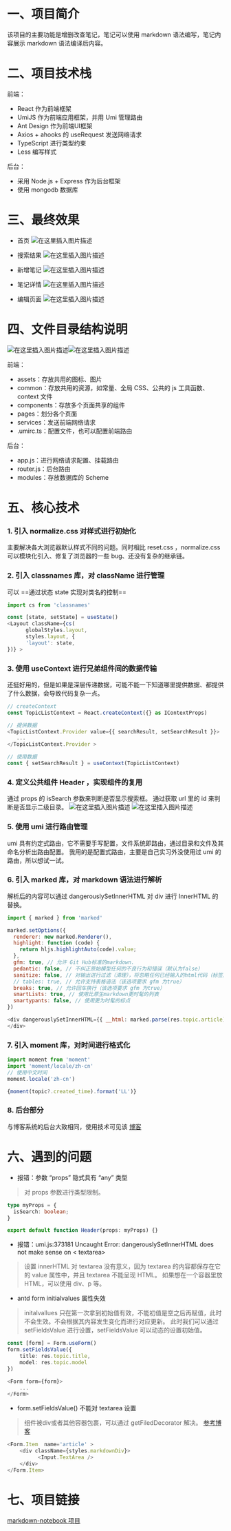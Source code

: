# 一、项目简介
该项目的主要功能是增删改查笔记，笔记可以使用 markdown 语法编写，笔记内容展示 markdown 语法编译后内容。
# 二、项目技术栈
前端：
 - React 作为前端框架
 - UmiJS 作为前端应用框架，并用 Umi 管理路由
 - Ant Design 作为前端UI框架
 - Axios + ahooks 的 useRequest 发送网络请求
 - TypeScript 进行类型约束
 - Less 编写样式

后台：
 - 采用 Node.js + Express 作为后台框架
 - 使用 mongodb 数据库
#  三、最终效果
 - 首页
![在这里插入图片描述](https://img-blog.csdnimg.cn/59cd6758c3e64213b61a35041ef08cc3.png)
 - 搜索结果
![在这里插入图片描述](https://img-blog.csdnimg.cn/67f991c6705a41e4b1828dc9b1486134.png)

 - 新增笔记
![在这里插入图片描述](https://img-blog.csdnimg.cn/1bd31af4c55148a2938d00247e7c7ada.png)
 - 笔记详情
![在这里插入图片描述](https://img-blog.csdnimg.cn/57954a04510c4e7aa700b30d13d9add0.png)

 - 编辑页面
![在这里插入图片描述](https://img-blog.csdnimg.cn/4a10aa1f45dc4fb98b31365b75911621.png)
# 四、文件目录结构说明
![在这里插入图片描述](https://img-blog.csdnimg.cn/c9e160d3e7a54751b5530774a26c3aa3.png)![在这里插入图片描述](https://img-blog.csdnimg.cn/90b86fd9366d4ec3a41c4b596e85f234.png)

前端：
 - assets：存放共用的图标、图片
 - common：存放共用的资源，如常量、全局 CSS、公共的 js 工具函数、context 文件
 - components：存放多个页面共享的组件 
 - pages：划分各个页面 
 - services：发送前端网络请求
 - .umirc.ts：配置文件，也可以配置前端路由

后台：
- app.js：进行网络请求配置、挂载路由
- router.js：后台路由
- modules：存放数据库的 Scheme
# 五、核心技术
### 1.	引入  normalize.css 对样式进行初始化
主要解决各大浏览器默认样式不同的问题。同时相比 reset.css ，normalize.css 可以模块化引入、修复了浏览器的一些 bug、还没有复杂的继承链。
### 2.  引入 classnames 库，对 className 进行管理
可以 ==通过状态 state 实现对类名的控制==
```javascript
import cs from 'classnames'

const [state, setState] = useState()
<Layout className={cs(
      globalStyles.layout,
      styles.layout, {
      'layout': state,
})} >
```
### 3. 使用 useContext 进行兄弟组件间的数据传输
还挺好用的，但是如果是深层传递数据，可能不能一下知道哪里提供数据、都提供了什么数据，会导致代码复杂一点。
```javascript
// createContext
const TopicListContext = React.createContext({} as IContextProps)

// 提供数据
<TopicListContext.Provider value={{ searchResult, setSearchResult }}>
   ...
</TopicListContext.Provider >

// 使用数据
const { setSearchResult } = useContext(TopicListContext)
```
### 4. 定义公共组件 Header ，实现组件的复用
通过 props 的 isSearch 参数来判断是否显示搜索框。
通过获取 url 里的 id 来判断是否显示二级目录。
![在这里插入图片描述](https://img-blog.csdnimg.cn/1a60f3db40144e3dba7cc3cec716bbe7.png)
![在这里插入图片描述](https://img-blog.csdnimg.cn/e9b030ee8270409d918cc3094c5bc40c.png)
### 5. 使用 umi 进行路由管理
umi 具有约定式路由，它不需要手写配置，文件系统即路由，通过目录和文件及其命名分析出路由配置。
我用的是配置式路由，主要是自己实习外没使用过 umi 的路由，所以想试一试。
### 6.	引入 marked 库，对 markdown 语法进行解析
解析后的内容可以通过 dangerouslySetInnerHTML 对 div 进行 InnerHTML 的替换。
```javascript
import { marked } from 'marked'

marked.setOptions({
  renderer: new marked.Renderer(),
  highlight: function (code) {
    return hljs.highlightAuto(code).value;
  },
  gfm: true, // 允许 Git Hub标准的markdown.
  pedantic: false, // 不纠正原始模型任何的不良行为和错误（默认为false）
  sanitize: false, // 对输出进行过滤（清理），将忽略任何已经输入的html代码（标签）
  // tables: true, // 允许支持表格语法（该选项要求 gfm 为true）
  breaks: true, // 允许回车换行（该选项要求 gfm 为true）
  smartLists: true, // 使用比原生markdown更时髦的列表
  smartypants: false, // 使用更为时髦的标点
})

<div dangerouslySetInnerHTML={{ __html: marked.parse(res.topic.article)}}>
</div>
```
### 7.	引入 moment 库，对时间进行格式化
```javascript
import moment from 'moment'
import 'moment/locale/zh-cn'
// 使用中文时间
moment.locale('zh-cn')

{moment(topic?.created_time).format('LL')}
```

### 8. 后台部分
与博客系统的后台大致相同，使用技术可见该 [博客](https://blog.csdn.net/ladream/article/details/120806160?spm=1001.2014.3001.5501) 
# 六、遇到的问题
 - 报错：参数 “props” 隐式具有 “any” 类型

> 对 props 参数进行类型限制。

```typescript
type myProps = {
  isSearch: boolean;
}

export default function Header(props: myProps) {}
```
 - 报错：umi.js:373181 Uncaught Error: dangerouslySetInnerHTML does not make sense on < textarea>

> 设置 innerHTML 对 textarea 没有意义，因为 textarea 的内容都保存在它的 value 属性中，并且
> textarea 不能呈现 HTML。 如果想在一个容器里放 HTML，可以使用 div、p 等。

 - antd form initialvalues 属性失效

> initalvallues 只在第一次拿到初始值有效，不能初值是空之后再赋值，此时不会生效。不会根据其内容发生变化而进行对应更新。
> 此时我们可以通过 setFieldsValue 进行设置，setFieldsValue 可以动态的设置初始值。

```typescript
const [form] = Form.useForm()
form.setFieldsValue({
    title: res.topic.title,
    model: res.topic.model
})

<Form form={form}>
	...
</Form>
```
 - form.setFieldsValue() 不能对 textarea 设置

> 组件被div或者其他容器包裹，可以通过 getFiledDecorator 解决。
>[参考博客](https://segmentfault.com/q/1010000012357257)
```typescript
<Form.Item  name='article' >
    <div className={styles.markdownDiv}>
          <Input.TextArea />
    </div>
</Form.Item>
```
# 七、项目链接
[markdown-notebook 项目](https://github.com/lizhi-a/markdown-notebook)